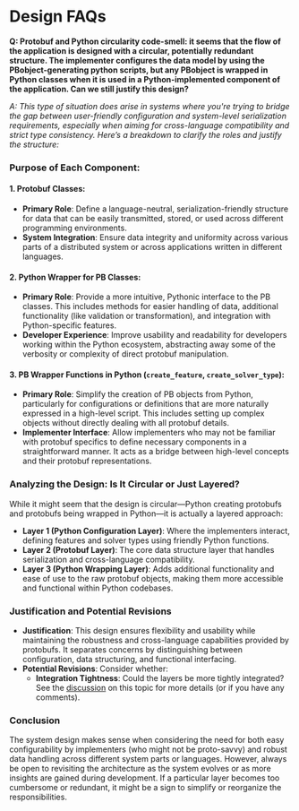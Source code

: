 # Design FAQs

**Q: Protobuf and Python circularity code-smell: it seems that the flow of the application is designed with a circular, potentially redundant structure. The implementer configures the data model by using the PBobject-generating python scripts, but any PBobject is wrapped in Python classes when it is used in a Python-implemented component of the application. Can we still justify this design?**

*A: This type of situation does arise in systems where you're trying to bridge the gap between user-friendly configuration and system-level serialization requirements, especially when aiming for cross-language compatibility and strict type consistency. Here’s a breakdown to clarify the roles and justify the structure:*

### Purpose of Each Component:

#### 1. **Protobuf Classes**:
- **Primary Role**: Define a language-neutral, serialization-friendly structure for data that can be easily transmitted, stored, or used across different programming environments.
- **System Integration**: Ensure data integrity and uniformity across various parts of a distributed system or across applications written in different languages.

#### 2. **Python Wrapper for PB Classes**:
- **Primary Role**: Provide a more intuitive, Pythonic interface to the PB classes. This includes methods for easier handling of data, additional functionality (like validation or transformation), and integration with Python-specific features.
- **Developer Experience**: Improve usability and readability for developers working within the Python ecosystem, abstracting away some of the verbosity or complexity of direct protobuf manipulation.

#### 3. **PB Wrapper Functions in Python (`create_feature`, `create_solver_type`)**:
- **Primary Role**: Simplify the creation of PB objects from Python, particularly for configurations or definitions that are more naturally expressed in a high-level script. This includes setting up complex objects without directly dealing with all protobuf details.
- **Implementer Interface**: Allow implementers who may not be familiar with protobuf specifics to define necessary components in a straightforward manner. It acts as a bridge between high-level concepts and their protobuf representations.

### Analyzing the Design: Is It Circular or Just Layered?

While it might seem that the design is circular—Python creating protobufs and protobufs being wrapped in Python—it is actually a layered approach:

- **Layer 1 (Python Configuration Layer)**: Where the implementers interact, defining features and solver types using friendly Python functions.
- **Layer 2 (Protobuf Layer)**: The core data structure layer that handles serialization and cross-language compatibility.
- **Layer 3 (Python Wrapping Layer)**: Adds additional functionality and ease of use to the raw protobuf objects, making them more accessible and functional within Python codebases.

### Justification and Potential Revisions

- **Justification**: This design ensures flexibility and usability while maintaining the robustness and cross-language capabilities provided by protobufs. It separates concerns by distinguishing between configuration, data structuring, and functional interfacing.
- **Potential Revisions**: Consider whether:
    - **Integration Tightness**: Could the layers be more tightly integrated? See the [discussion](https://github.com/lucawrabetz/opti-face/discussions/13) on this topic for more details (or if you have any comments).

### Conclusion

The system design makes sense when considering the need for both easy configurability by implementers (who might not be proto-savvy) and robust data handling across different system parts or languages. However, always be open to revisiting the architecture as the system evolves or as more insights are gained during development. If a particular layer becomes too cumbersome or redundant, it might be a sign to simplify or reorganize the responsibilities.
